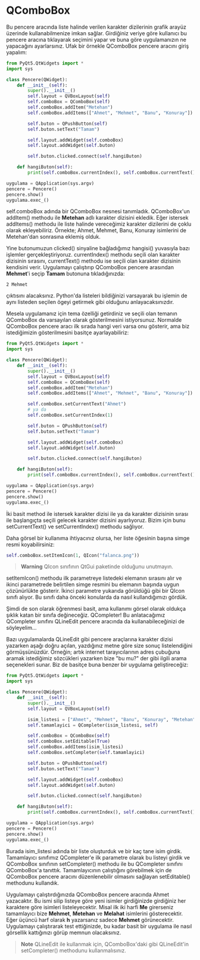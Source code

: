 # QComboBox

Bu pencere aracında liste halinde verilen karakter dizilerinin grafik arayüz üzerinde kullanabilmenize imkan sağlar. Girdiğiniz veriye göre kullanıcı bu pencere aracına tıklayarak seçimini yapar ve buna göre uygulamanızın ne yapacağını ayarlarsınız. Ufak bir örnekle QComboBox pencere aracını giriş yapalım:

```python
from PyQt5.QtWidgets import *
import sys

class Pencere(QWidget):
    def __init__(self):
        super().__init__()
        self.layout = QVBoxLayout(self)
        self.comboBox = QComboBox(self)
        self.comboBox.addItem("Metehan")
        self.comboBox.addItems(["Ahmet", "Mehmet", "Banu", "Konuray"])

        self.buton = QPushButton(self)
        self.buton.setText("Tamam")

        self.layout.addWidget(self.comboBox)
        self.layout.addWidget(self.buton)

        self.buton.clicked.connect(self.hangiButon)

    def hangiButon(self):
        print(self.comboBox.currentIndex(), self.comboBox.currentText())

uygulama = QApplication(sys.argv)
pencere = Pencere()
pencere.show()
uygulama.exec_()
```

self.comboBox adında bir QComboBox nesnesi tanımladık. QComboBox'un addItem\(\) methodu ile **Metehan** adlı karakter dizisini ekledik. Eğer istersek addItems\(\) methodu ile liste halinde vereceğimiz karakter dizilerini de çoklu olarak ekleyebiliriz. Örnekte; Ahmet, Mehmet, Banu, Konuray isimlerini de Metehan'dan sonrasına eklemiş olduk.

Yine butonumuzun clicked\(\) sinyaline bağladığımız hangisi\(\) yuvasıyla bazı işlemler gerçekleştiriyoruz. currentIndex\(\) methodu seçili olan karakter dizisinin sırasını, currentText\(\) methodu ise seçili olan karakter dizisinin kendisini verir. Uygulamayı çalıştırıp QComboBox pencere arasından **Mehmet**'i seçip **Tamam** butonuna tıkladığınızda:

`2 Mehmet`

çıktısını alacaksınız. Python'da listeleri bildiğinizi varsayarak bu işlemin de aynı listeden seçilen ögeyi getirmek gibi olduğunu anlayacaksınızdır.

Mesela uygulamanız için tema özelliği getirdiniz ve seçili olan temanın QComboBox da varsayılan olarak gösterilmesini istiyorsunuz. Normalde QComboBox pencere aracı ilk sırada hangi veri varsa onu gösterir, ama biz istediğimizin gösterilmesini basitçe ayarlayabiliriz:

```python
from PyQt5.QtWidgets import *
import sys

class Pencere(QWidget):
    def __init__(self):
        super().__init__()
        self.layout = QVBoxLayout(self)
        self.comboBox = QComboBox(self)
        self.comboBox.addItem("Metehan")
        self.comboBox.addItems(["Ahmet", "Mehmet", "Banu", "Konuray"])

        self.comboBox.setCurrentText("Ahmet")
        # ya da
        self.comboBox.setCurrentIndex(1)

        self.buton = QPushButton(self)
        self.buton.setText("Tamam")

        self.layout.addWidget(self.comboBox)
        self.layout.addWidget(self.buton)

        self.buton.clicked.connect(self.hangiButon)

    def hangiButon(self):
        print(self.comboBox.currentIndex(), self.comboBox.currentText())

uygulama = QApplication(sys.argv)
pencere = Pencere()
pencere.show()
uygulama.exec_()
```

İki basit method ile istersek karakter dizisi ile ya da karakter dizisinin sırası ile başlangıçta seçili gelecek karakter dizisini ayarlıyoruz. Bizim için bunu setCurrentText\(\) ve setCurrentIndex\(\) methodu sağlıyor.

Daha görsel bir kullanıma ihtiyacınız olursa, her liste öğesinin başına simge resmi koyabilirsiniz:

```python
self.comboBox.setItemIcon(1, QIcon("falanca.png"))
```

> **Warning** QIcon sınıfının QtGui paketinde olduğunu unutmayın.

setItemIcon\(\) methodu ilk parametreye listedeki elemanın sırasını alır ve ikinci parametrede belirtilen simge resmini bu elemanın başında uygun çözünürlükte gösterir. İkinci parametre yukarıda görüldüğü gibi bir QIcon sınıfı alıyor. Bu sınıfı daha önceki konularda da nasıl kullandığımızı gördük.

Şimdi de son olarak öğrenmesi basit, ama kullanımı görsel olarak oldukça şıklık katan bir sınıfa değineceğiz. QCompleter! Bu anlatacağımız QCompleter sınıfını QLineEdit pencere aracında da kullanabileceğinizi de söyleyelim...

Bazı uygulamalarda QLineEdit gibi pencere araçlarına karakter dizisi yazarken aşağı doğru açılan, yazdığınız metne göre size sonuç listelendiğini görmüşsünüzdür. Örneğin; artık internet tarayıcılarının adres çubuğuna aramak istediğimiz sözcükleri yazarken bize "bu mu?" der gibi ilgili arama seçenekleri sunar. Biz de basitçe buna benzer bir uygulama geliştireceğiz:

```python
from PyQt5.QtWidgets import *
import sys

class Pencere(QWidget):
    def __init__(self):
        super().__init__()
        self.layout = QVBoxLayout(self)

        isim_listesi = ["Ahmet", "Mehmet", "Banu", "Konuray", "Metehan", "Aleyna", "Melahat", "İlhan", "İdris"]
        self.tamamlayici = QCompleter(isim_listesi, self)

        self.comboBox = QComboBox(self)
        self.comboBox.setEditable(True)
        self.comboBox.addItems(isim_listesi)
        self.comboBox.setCompleter(self.tamamlayici)

        self.buton = QPushButton(self)
        self.buton.setText("Tamam")

        self.layout.addWidget(self.comboBox)
        self.layout.addWidget(self.buton)

        self.buton.clicked.connect(self.hangiButon)

    def hangiButon(self):
        print(self.comboBox.currentIndex(), self.comboBox.currentText())

uygulama = QApplication(sys.argv)
pencere = Pencere()
pencere.show()
uygulama.exec_()
```

Burada isim\_listesi adında bir liste oluşturduk ve bir kaç tane isim girdik. Tamamlayıcı sınıfımız QCompleter'e ilk parametre olarak bu listeyi girdik ve QComboBox sınıfının setCompleter\(\) methodu ile bu QCompleter sınıfını QComboBox'a tanıttık. Tamamlayıcının çalıştığını görebilmek için de QComboBox pencere aracını düzenlenebilir olmasını sağlayan setEditable\(\) methodunu kullandık.

Uygulamayı çalıştırdığınızda QComboBox pencere aracında Ahmet yazacaktır. Bu ismi silip listeye göre yeni isimler girdiğinizde girdiğiniz her karaktere göre isimleri listeleyecektir. Misal ilk iki harfi **Me** girerseniz tamamlayıcı bize **Mehmet**, **Metehan** ve **Melahat** isimlerini gösterecektir. Eğer üçüncü harf olarak **h** yazarsanız sadece **Mehmet** görünecektir. Uygulamayı çalıştırarak test ettiğinizde, bu kadar basit bir uygulama ile nasıl görsellik kattığınızı görüp memnun olacaksınız.

> **Note** QLineEdit ile kullanmak için, QComboBox'daki gibi QLineEdit'in setCompleter\(\) methodunu kullanmalısınız.

